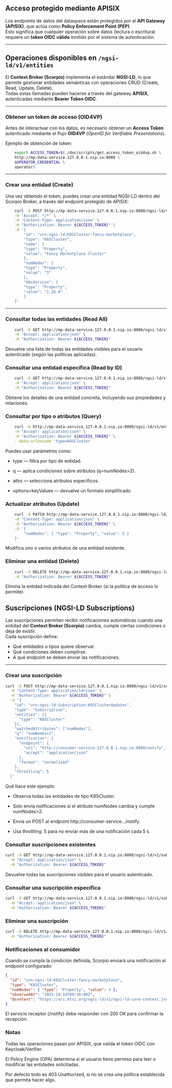 ## Acceso protegido mediante APISIX

Los endpoints de datos del dataspace están protegidos por el **API Gateway (APISIX)**, que actúa como **Policy Enforcement Point (PEP)**.  
Esto significa que cualquier operación sobre datos (lectura o escritura) requiere un **token OIDC válido** emitido por el sistema de autenticación.

---

## Operaciones disponibles en `/ngsi-ld/v1/entities`

El **Context Broker (Scorpio)** implementa el estándar **NGSI-LD**, lo que permite gestionar entidades semánticas con operaciones CRUD (Create, Read, Update, Delete).  
Todas estas llamadas pueden hacerse a través del gateway **APISIX**, autenticadas mediante **Bearer Token OIDC**.

---

### Obtener un token de acceso (OID4VP)

Antes de interactuar con los datos, es necesario obtener un **Access Token** autenticado mediante el flujo **OID4VP** (*OpenID for Verifiable Presentations*).

Ejemplo de obtención de token:

```bash
    export ACCESS_TOKEN=$(./doc/scripts/get_access_token_oid4vp.sh \
    http://mp-data-service.127.0.0.1.nip.io:8080 \
    $OPERATOR_CREDENTIAL \
    operator)
```
---

### Crear una entidad (Create)

Una vez obtenido el token, puedes crear una entidad NGSI-LD dentro del Scorpio Broker, a través del endpoint protegido de APISIX:

```bash
    curl -X POST http://mp-data-service.127.0.0.1.nip.io:8080/ngsi-ld/v1/entities \
    -H 'Accept: */*' \
    -H 'Content-Type: application/json' \
    -H "Authorization: Bearer ${ACCESS_TOKEN}" \
    -d '{
        "id": "urn:ngsi-ld:K8SCluster:fancy-marketplace",
        "type": "K8SCluster",
        "name": {
        "type": "Property",
        "value": "Fancy Marketplace Cluster"
        },
        "numNodes": {
        "type": "Property",
        "value": "3"
        },
        "k8sVersion": {
        "type": "Property",
        "value": "1.26.0"
        }
    }'
```
---

### Consultar todas las entidades (Read All)

```bash
    curl -X GET http://mp-data-service.127.0.0.1.nip.io:8080/ngsi-ld/v1/entities \
    -H "Accept: application/json" \
    -H "Authorization: Bearer ${ACCESS_TOKEN}"
```

Devuelve una lista de todas las entidades visibles para el usuario autenticado (según las políticas aplicadas).

### Consultar una entidad específica (Read by ID)

```bash
    curl -X GET http://mp-data-service.127.0.0.1.nip.io:8080/ngsi-ld/v1/entities/urn:ngsi-ld:K8SCluster:fancy-marketplace \
    -H "Accept: application/json" \
    -H "Authorization: Bearer ${ACCESS_TOKEN}"
```

Obtiene los detalles de una entidad concreta, incluyendo sus propiedades y relaciones.

### Consultar por tipo o atributos (Query)
```bash
    curl -G http://mp-data-service.127.0.0.1.nip.io:8080/ngsi-ld/v1/entities \
    -H "Accept: application/json" \
    -H "Authorization: Bearer ${ACCESS_TOKEN}" \
    --data-urlencode 'type=K8SCluster'
```

Puedes usar parámetros como:

- type — filtra por tipo de entidad.

- q — aplica condiciones sobre atributos (q=numNodes>2).

- attrs — selecciona atributos específicos.

- options=keyValues — devuelve un formato simplificado.


### Actualizar atributos (Update)
```bash
    curl -X PATCH http://mp-data-service.127.0.0.1.nip.io:8080/ngsi-ld/v1/entities/urn:ngsi-ld:K8SCluster:fancy-marketplace/attrs \
    -H "Content-Type: application/json" \
    -H "Authorization: Bearer ${ACCESS_TOKEN}" \
    -d '{
        "numNodes": { "type": "Property", "value": 5 }
    }'
```

Modifica uno o varios atributos de una entidad existente.

### Eliminar una entidad (Delete)
```bash
    curl -X DELETE http://mp-data-service.127.0.0.1.nip.io:8080/ngsi-ld/v1/entities/urn:ngsi-ld:K8SCluster:fancy-marketplace \
    -H "Authorization: Bearer ${ACCESS_TOKEN}"
```

Elimina la entidad indicada del Context Broker (si la política de acceso lo permite).

## Suscripciones (NGSI-LD Subscriptions)

Las suscripciones permiten recibir notificaciones automáticas cuando una entidad del **Context Broker (Scorpio)** cambia, cumple ciertas condiciones o deja de existir.  
Cada suscripción define:

- Qué entidades o tipos quiere observar.  
- Qué condiciones deben cumplirse.  
- A qué endpoint se deben enviar las notificaciones.

---

### Crear una suscripción

```bash
curl -X POST http://mp-data-service.127.0.0.1.nip.io:8080/ngsi-ld/v1/subscriptions \
  -H "Content-Type: application/ld+json" \
  -H "Authorization: Bearer ${ACCESS_TOKEN}" \
  -d '{
    "id": "urn:ngsi-ld:Subscription:K8SClusterUpdates",
    "type": "Subscription",
    "entities": [{
      "type": "K8SCluster"
    }],
    "watchedAttributes": ["numNodes"],
    "q": "numNodes>2",
    "notification": {
      "endpoint": {
        "uri": "http://consumer-service.127.0.0.1.nip.io:8080/notify",
        "accept": "application/json"
      },
      "format": "normalized"
    },
    "throttling": 5
  }'
```

Qué hace este ejemplo:

- Observa todas las entidades de tipo K8SCluster.

- Solo envía notificaciones si el atributo numNodes cambia y cumple numNodes>2.

- Envia un POST al endpoint http://consumer-service.../notify.

- Usa throttling: 5 para no enviar más de una notificación cada 5 s.

### Consultar suscripciones existentes
```bash
curl -X GET http://mp-data-service.127.0.0.1.nip.io:8080/ngsi-ld/v1/subscriptions \
  -H "Accept: application/json" \
  -H "Authorization: Bearer ${ACCESS_TOKEN}"
```
Devuelve todas las suscripciones visibles para el usuario autenticado.

### Consultar una suscripción específica
```bash
curl -X GET http://mp-data-service.127.0.0.1.nip.io:8080/ngsi-ld/v1/subscriptions/urn:ngsi-ld:Subscription:K8SClusterUpdates \
  -H "Accept: application/json" \
  -H "Authorization: Bearer ${ACCESS_TOKEN}"
```
### Eliminar una suscripción
```bash
curl -X DELETE http://mp-data-service.127.0.0.1.nip.io:8080/ngsi-ld/v1/subscriptions/urn:ngsi-ld:Subscription:K8SClusterUpdates \
  -H "Authorization: Bearer ${ACCESS_TOKEN}"
```

### Notificaciones al consumidor
Cuando se cumpla la condición definida, Scorpio enviará una notificación al endpoint configurado:

```json
{
  "id": "urn:ngsi-ld:K8SCluster:fancy-marketplace",
  "type": "K8SCluster",
  "numNodes": { "type": "Property", "value": 4 },
  "observedAt": "2025-10-14T09:30:00Z",
  "@context": "https://uri.etsi.org/ngsi-ld/v1/ngsi-ld-core-context.jsonld"
}
```
El servicio receptor (/notify) debe responder con 200 OK para confirmar la recepción.

### Notas

Todas las operaciones pasan por APISIX, que valida el token OIDC con Keycloak/Verifier.

El Policy Engine (OPA) determina si el usuario tiene permiso para leer o modificar las entidades solicitadas.

Por defecto todo es 403 Unathorized, si no se crea una política establecida que permita hacer algo.